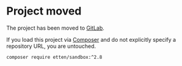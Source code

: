 # Project moved

The project has been moved to [GitLab](https://gitlab.com/etten/sandbox).

If you load this project via [Composer](https://getcomposer.org) and do not explicitly specify a repository URL, you are untouched.

    composer require etten/sandbox:^2.8
